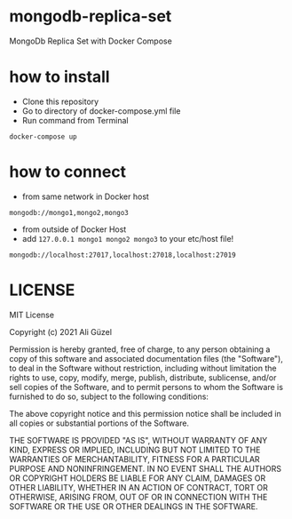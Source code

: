 # mongodb-replica-set
MongoDb Replica Set with Docker Compose

# how to install
- Clone this repository
- Go to directory of docker-compose.yml file
- Run command from Terminal
``` 
docker-compose up
```


# how to connect

- from same network in Docker host
```
mongodb://mongo1,mongo2,mongo3
```
- from outside of Docker Host
- add ``` 127.0.0.1 mongo1 mongo2 mongo3 ``` to your etc/host file!
```
mongodb://localhost:27017,localhost:27018,localhost:27019
```


# LICENSE

MIT License

Copyright (c) 2021 Ali Güzel

Permission is hereby granted, free of charge, to any person obtaining a copy
of this software and associated documentation files (the "Software"), to deal
in the Software without restriction, including without limitation the rights
to use, copy, modify, merge, publish, distribute, sublicense, and/or sell
copies of the Software, and to permit persons to whom the Software is
furnished to do so, subject to the following conditions:

The above copyright notice and this permission notice shall be included in all
copies or substantial portions of the Software.

THE SOFTWARE IS PROVIDED "AS IS", WITHOUT WARRANTY OF ANY KIND, EXPRESS OR
IMPLIED, INCLUDING BUT NOT LIMITED TO THE WARRANTIES OF MERCHANTABILITY,
FITNESS FOR A PARTICULAR PURPOSE AND NONINFRINGEMENT. IN NO EVENT SHALL THE
AUTHORS OR COPYRIGHT HOLDERS BE LIABLE FOR ANY CLAIM, DAMAGES OR OTHER
LIABILITY, WHETHER IN AN ACTION OF CONTRACT, TORT OR OTHERWISE, ARISING FROM,
OUT OF OR IN CONNECTION WITH THE SOFTWARE OR THE USE OR OTHER DEALINGS IN THE
SOFTWARE.
